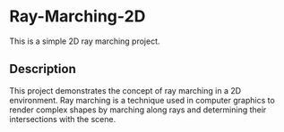 # Ray-Marching-2D

This is a simple 2D ray marching project.

## Description

This project demonstrates the concept of ray marching in a 2D environment. Ray marching is a technique used in computer graphics to render complex shapes by marching along rays and determining their intersections with the scene.